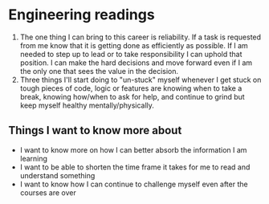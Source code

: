 # Engineering readings

1. The one thing I can bring to this career is reliability. If a task is requested from me know that it is getting done as efficiently as possible. If I am needed to step up to lead or to take responsibility I can uphold that position. I can make the hard decisions and move forward even if I am the only one that sees the value in the decision. 
2. Three things I'll start doing to "un-stuck" myself whenever I get stuck on tough pieces of code, logic or features are knowing when to take a break, knowing how/when to ask for help, and continue to grind but keep myself healthy mentally/physically. 

## Things I want to know more about

- I want to know more on how I can better absorb the information I am learning
- I want to be able to shorten the time frame it takes for me to read and understand something
- I want to know how I can continue to challenge myself even after the courses are over

